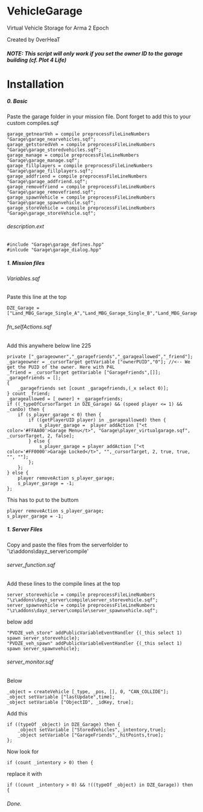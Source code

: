 VehicleGarage
=============

Virtual Vehicle Storage for Arma 2 Epoch 

Created by 0verHeaT

##### NOTE: This script will only work if you set the owner ID to the garage building (cf. Plot 4 Life)

Installation
=============
##### 0. Basic
Paste the garage folder in your mission file.
Dont forget to add this to your custom compiles.sqf
  
	garage_getnearVeh = compile preprocessFileLineNumbers "Garage\garage_nearvehicles.sqf";
	garage_getstoredVeh = compile preprocessFileLineNumbers "Garage\garage_storedvehicles.sqf";
	garage_manage = compile preprocessFileLineNumbers "Garage\garage_manage.sqf";
	garage_fillplayers = compile preprocessFileLineNumbers "Garage\garage_fillplayers.sqf";
	garage_addfriend = compile preprocessFileLineNumbers "Garage\garage_addfriend.sqf";
	garage_removefriend = compile preprocessFileLineNumbers "Garage\garage_removefriend.sqf";
	garage_spawnVehicle = compile preprocessFileLineNumbers "Garage\garage_spawnvehicle.sqf";
	garage_storeVehicle = compile preprocessFileLineNumbers "Garage\garage_storeVehicle.sqf";

###### description.ext
	
	#include "Garage\garage_defines.hpp"
	#inlcude "Garage\garage_dialog.hpp"
	
##### 1. Mission files
###### Variables.sqf
Paste this line at the top
  
	DZE_Garage = ["Land_MBG_Garage_Single_A","Land_MBG_Garage_Single_B","Land_MBG_Garage_Single_C","Land_MBG_Garage_Single_D"];
 
###### fn_selfActions.sqf
Add this anywhere below line 225
  
  	private ["_garageowner","_garagefriends","_garageallowed","_friend"];
  	_garageowner = _cursorTarget getVariable ["ownerPUID","0"]; //<-- We get the PUID of the owner. Here with P4L
  	_friend = _cursorTarget getVariable ["GarageFriends",[]];
  	_garagefriends = [];
  	{
  		_garagefriends set [count _garagefriends,(_x select 0)];
  	} count _friend;
  	_garageallowed = [_owner] + _garagefriends;
  	if ((_typeOfCursorTarget in DZE_Garage) && (speed player <= 1) && _canDo) then {
  		if (s_player_garage < 0) then {
	  		if ((getPlayerUID player) in _garageallowed) then {
	  			s_player_garage =  player addAction ["<t color='#FFAA00'>Garage Menu</t>", "Garage\player_virtualgarage.sqf", _cursorTarget, 2, false];
  			} else {
	  			s_player_garage = player addAction ["<t color='#FF0000'>Garage Locked</t>", "",_cursorTarget, 2, true, true, "", ""];	
	  		};
  		};
  	} else {
	  	player removeAction s_player_garage;
	  	s_player_garage = -1;		
  	};
  
This has to put to the buttom

  	player removeAction s_player_garage;
  	s_player_garage = -1;
  
 	
##### 1. Server Files
 
Copy and paste the files from the serverfolder to '\z\addons\dayz_server\compile\'
  
###### server_function.sqf
Add these lines to the compile lines at the top

	server_storevehicle = compile preprocessFileLineNumbers "\z\addons\dayz_server\compile\server_storevehicle.sqf";
	server_spawnvehicle = compile preprocessFileLineNumbers "\z\addons\dayz_server\compile\server_spawnvehicle.sqf";

below add

	"PVDZE_veh_store" addPublicVariableEventHandler {(_this select 1) spawn server_storevehicle};
	"PVDZE_veh_spawn" addPublicVariableEventHandler {(_this select 1) spawn server_spawnvehicle};

  	
###### server_monitor.sqf
Below

	_object = createVehicle [_type, _pos, [], 0, "CAN_COLLIDE"];
	_object setVariable ["lastUpdate",time];
	_object setVariable ["ObjectID", _idKey, true];
    	
 Add this
 
   	if ((typeOf _object) in DZE_Garage) then {
		_object setVariable ["StoredVehicles",_intentory,true];
		_object setVariable ["GarageFriends",_hitPoints,true];
	};

Now look for 

	if (count _intentory > 0) then {
	  
replace it with 

	if ((count _intentory > 0) && !((typeOf _object) in DZE_Garage)) then {

 
###### Done.
